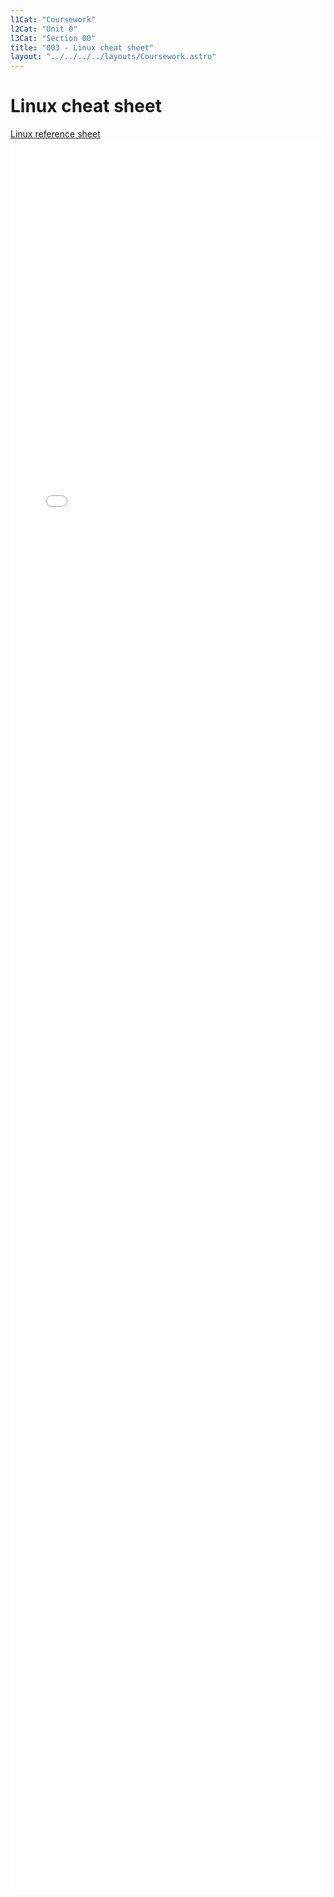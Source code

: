 ```yaml
---
l1Cat: "Coursework"
l2Cat: "Unit 0"
l3Cat: "Section 00"
title: "003 - Linux cheat sheet"
layout: "../../../../layouts/Coursework.astro"
---
```

# Linux cheat sheet

[Linux reference sheet](/unit0/003.pdf)  
<embed src="/unit0/003.pdf" type="application/pdf" style="width:100%; height:70vh">